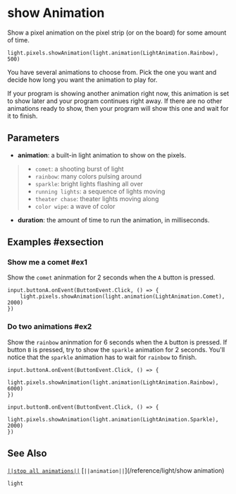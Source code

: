 # show Animation

Show a pixel animation on the pixel strip (or on the board) for some amount of time.

```sig
light.pixels.showAnimation(light.animation(LightAnimation.Rainbow), 500)

```
You have several animations to choose from. Pick the one you want and decide
how long you want the animation to play for.

If your program is showing another animation right now, this animation is set to
show later and your program continues right away. If there are no other animations
ready to show, then your program will show this one and wait for it to finish.

## Parameters

* **animation**: a built-in light animation to show on the pixels.
> * ``comet``: a shooting burst of light
> * ``rainbow``: many colors pulsing around
> * ``sparkle``: bright lights flashing all over
> * ``running lights``: a sequence of lights moving
> * ``theater chase``: theater lights moving along
> * ``color wipe``: a wave of color
* **duration**: the amount of time to run the animation, in milliseconds.

## Examples #exsection

### Show me a comet #ex1

Show the ``comet`` aninmation for 2 seconds when the ``A`` button is pressed.

```blocks
input.buttonA.onEvent(ButtonEvent.Click, () => {
    light.pixels.showAnimation(light.animation(LightAnimation.Comet), 2000)
})
```

### Do two animations #ex2

Show the ``rainbow`` aninmation for 6 seconds when the ``A`` button is pressed. If button
``B`` is pressed, try to show the ``sparkle`` animation for 2 seconds. You'll
notice that the ``sparkle`` animation has to wait for ``rainbow`` to finish.

```blocks
input.buttonA.onEvent(ButtonEvent.Click, () => {
    light.pixels.showAnimation(light.animation(LightAnimation.Rainbow), 6000)
})

input.buttonB.onEvent(ButtonEvent.Click, () => {
    light.pixels.showAnimation(light.animation(LightAnimation.Sparkle), 2000)
})
```

## See Also

[``||stop all animations||``](/reference/light/stop-all-animations) [``||animation||``](/reference/light/show animation)

```package
light
```
